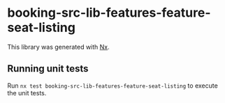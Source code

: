 # booking-src-lib-features-feature-seat-listing

This library was generated with [Nx](https://nx.dev).

## Running unit tests

Run `nx test booking-src-lib-features-feature-seat-listing` to execute the unit tests.
